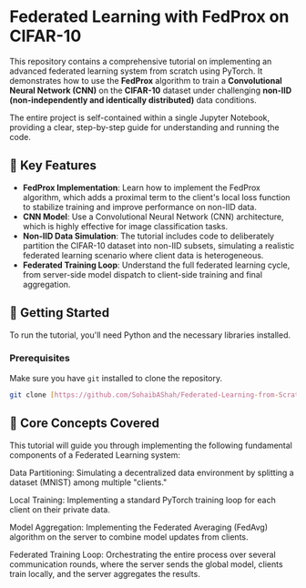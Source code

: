 # Federated Learning with FedProx on CIFAR-10

This repository contains a comprehensive tutorial on implementing an advanced federated learning system from scratch using PyTorch. It demonstrates how to use the **FedProx** algorithm to train a **Convolutional Neural Network (CNN)** on the **CIFAR-10** dataset under challenging **non-IID (non-independently and identically distributed)** data conditions.

The entire project is self-contained within a single Jupyter Notebook, providing a clear, step-by-step guide for understanding and running the code.

## 🌟 Key Features

-   **FedProx Implementation**: Learn how to implement the FedProx algorithm, which adds a proximal term to the client's local loss function to stabilize training and improve performance on non-IID data.
-   **CNN Model**: Use a Convolutional Neural Network (CNN) architecture, which is highly effective for image classification tasks.
-   **Non-IID Data Simulation**: The tutorial includes code to deliberately partition the CIFAR-10 dataset into non-IID subsets, simulating a realistic federated learning scenario where client data is heterogeneous.
-   **Federated Training Loop**: Understand the full federated learning cycle, from server-side model dispatch to client-side training and final aggregation.

## 🚀 Getting Started

To run the tutorial, you'll need Python and the necessary libraries installed.

### Prerequisites

Make sure you have `git` installed to clone the repository.

```sh
git clone [https://github.com/SohaibAShah/Federated-Learning-from-Scratch-with-PyTorch.git](https://github.com/SohaibAShah/Federated-Learning-from-Scratch-with-PyTorch.git)

```

## 🧠 Core Concepts Covered

This tutorial will guide you through implementing the following fundamental components of a Federated Learning system:

Data Partitioning: Simulating a decentralized data environment by splitting a dataset (MNIST) among multiple "clients."

Local Training: Implementing a standard PyTorch training loop for each client on their private data.

Model Aggregation: Implementing the Federated Averaging (FedAvg) algorithm on the server to combine model updates from clients.

Federated Training Loop: Orchestrating the entire process over several communication rounds, where the server sends the global model, clients train locally, and the server aggregates the results.